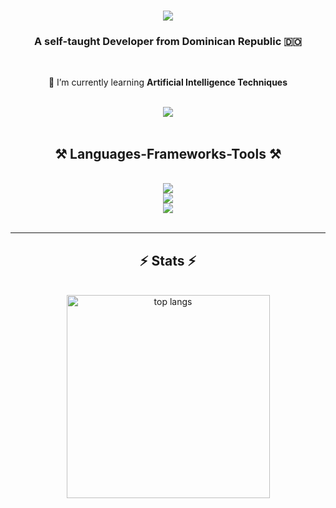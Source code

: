 <h1 align="center">
    <img src="https://readme-typing-svg.herokuapp.com/?font=Righteous&size=35&center=true&vCenter=true&width=500&height=70&duration=4000&lines=Hi+There!+👋;+I'm+Victor+Alonzo!;" />
</h1>

<h3 align="center">A self-taught Developer from Dominican Republic 🇩🇴</h3>

<br/>

<div align="center">
 
 🌱 I’m currently learning **Artificial Intelligence Techniques**
 
 </div>
 <br/>
 <div align="center"> 
  <a href="https://x.com/VictorjAlonzo">
    <img src="https://img.shields.io/badge/Twitter-333333?style=for-the-badge&logo=x&logoColor=black" />
  </a>
</div>
<br/>
 
<h2 align="center">⚒️ Languages-Frameworks-Tools ⚒️</h2>
<br/>
<div align="center">
    <img src="https://skillicons.dev/icons?i=javascript,typescript,nodejs,html,css,react,express,nextjs,python,flask" />
    <br/>
    <img src="https://skillicons.dev/icons?i=mongodb,mysql,sqlite,prisma,git,bash,vitest" />
    <br/>
    <img src="https://skillicons.dev/icons?i=linux,windows" />
</div>

<br/>
<!--
<hr/>

<div align="center">
  <h2>🐍 My Contributions 🐍</h2>
  <br>
<picture>
  <source media="(prefers-color-scheme: dark)" srcset="https://raw.githubusercontent.com/victorjalonzo/victorjalonzo/output/github-contribution-grid-snake-dark.svg">
  <source media="(prefers-color-scheme: light)" srcset="https://raw.githubusercontent.com/victorjalonzo/victorjalonzo/output/github-contribution-grid-snake.svg">
  <img alt="github contribution grid snake animation" src="https://raw.githubusercontent.com/victorjalonzo/victorjalonzo/output/github-contribution-grid-snake.svg">
</picture>
  
  <br/><br/><br/>
</div>
-->

<hr/>

<h2 align="center">⚡ Stats ⚡</h2>
<br>
<div align=center>
  <img width=325 align="center" src="https://github-readme-stats-salesp07.vercel.app/api/top-langs/?username=victorjalonzo&hide=HTML&langs_count=8&layout=compact&theme=react&border_radius=10&size_weight=0.5&count_weight=0.5&exclude_repo=github-readme-stats" alt="top langs" />
</div>

